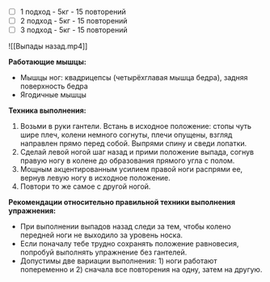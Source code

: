 - [ ] 1 подход - 5кг - 15 повторений
- [ ] 2 подход - 5кг - 15 повторений
- [ ] 3 подход - 5кг - 15 повторений

![[Выпады назад.mp4]]

**Работающие мышцы:**

-   Мышцы ног: квадрицепсы (четырёхглавая мышца бедра), задняя поверхность бедра
-   Ягодичные мышцы

**Техника выполнения:**

1.  Возьми в руки гантели. Встань в исходное положение: стопы чуть шире плеч, колени немного согнуты, плечи опущены, взгляд направлен прямо перед собой. Выпрями спину и сведи лопатки.
2.  Сделай левой ногой шаг назад и прими положение выпада, согнув правую ногу в колене до образования прямого угла с полом.
3.  Мощным акцентированным усилием правой ноги распрями ее, вернув левую ногу в исходное положение.
4.  Повтори то же самое с другой ногой.

**Рекомендации относительно правильной техники выполнения упражнения:**

-   При выполнении выпадов назад следи за тем, чтобы колено передней ноги не выходило за уровень носка.
-   Если поначалу тебе трудно сохранять положение равновесия, попробуй выполнять упражнение без гантелей.
-   Допустимы две вариации выполнения: 1) ноги работают попеременно и 2) сначала все повторения на одну, затем на другую.